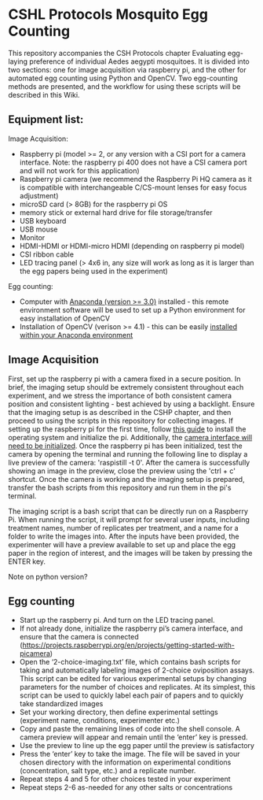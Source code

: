 # CSHL Protocols Mosquito Egg Counting
 
This repository accompanies the CSH Protocols chapter Evaluating egg-laying preference of individual Aedes aegypti mosquitoes. It is divided into two sections: one for image acquisition via raspberry pi, and the other for automated egg counting using Python and OpenCV. Two egg-counting methods are presented, and the workflow for using these scripts will be described in this Wiki. 

## Equipment list:

Image Acquisition: 
- Raspberry pi (model >= 2, or any version with a CSI port for a camera interface. Note: the raspberry pi 400 does not have a CSI camera port and will not work for this application)
- Raspberry pi camera (we recommend the Raspberry Pi HQ camera as it is compatible with interchangeable C/CS-mount lenses for easy focus adjustment)
- microSD card (> 8GB) for the raspberry pi OS
- memory stick or external hard drive for file storage/transfer
- USB keyboard
- USB mouse
- Monitor
- HDMI-HDMI or HDMI-micro HDMI (depending on raspberry pi model)
- CSI ribbon cable
- LED tracing panel (> 4x6 in, any size will work as long as it is larger than the egg papers being used in the experiment)

Egg counting: 
- Computer with [Anaconda (version >= 3.0)](https://www.anaconda.com/) installed - this remote environment software will be used to set up a Python environment for easy installation of OpenCV
- Installation of OpenCV (verison >= 4.1) - this can be easily [installed within your Anaconda environment](https://anaconda.org/conda-forge/opencv)

## Image Acquisition

First, set up the raspberry pi with a camera fixed in a secure position. In brief, the imaging setup should be extremely consistent throughout each experiment, and we stress the importance of both consistent camera position and consistent lighting - best achieved by using a backlight. Ensure that the imaging setup is as described in the CSHP chapter, and then proceed to using the scripts in this repository for collecting images. If setting up the raspberry pi for the first time, follow [this guide](https://www.raspberrypi.com/documentation/computers/getting-started.html) to install the operating system and initialize the pi. Additionally, the [camera interface will need to be initialized](https://projects.raspberrypi.org/en/projects/getting-started-with-picamera). Once the raspberry pi has been initialized, test the camera by opening the terminal and running the following line to display a live preview of the camera: 'raspistill -t 0'. After the camera is successfully showing an image in the preview, close the preview using the 'ctrl + c' shortcut. Once the camera is working and the imaging setup is prepared, transfer the bash scripts from this repository and run them in the pi's terminal. 

The imaging script is a bash script that can be directly run on a Raspberry Pi. When running the script, it will prompt for several user inputs, including treatment names, number of replicates per treatment, and a name for a folder to write the images into. After the inputs have been provided, the experimenter will have a preview available to set up and place the egg paper in the region of interest, and the images will be taken by pressing the ENTER key. 

Note on python version? 

## Egg counting 



- Start up the raspberry pi. And turn on the LED tracing panel.
- If not already done, initialize the raspberry pi’s camera interface, and ensure that the camera is connected (https://projects.raspberrypi.org/en/projects/getting-started-with-picamera)
- Open the ‘2-choice-imaging.txt’ file, which contains bash scripts for taking and automatically labeling images of 2-choice oviposition assays. This script can be edited for various experimental setups by changing parameters for the number of choices and replicates. At its simplest, this script can be used to quickly label each pair of papers and to quickly take standardized images
- Set your working directory, then define experimental settings (experiment name, conditions, experimenter etc.)
- Copy and paste the remaining lines of code into the shell console. A camera preview will appear and remain until the ‘enter’ key is pressed. 
- Use the preview to line up the egg paper until the preview is satisfactory
- Press the ‘enter’ key to take the image. The file will be saved in your chosen directory with the information on experimental conditions (concentration, salt type, etc.) and a replicate number. 
- Repeat steps 4 and 5 for other choices tested in your experiment
- Repeat steps 2-6 as-needed for any other salts or concentrations
